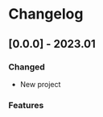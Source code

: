 # Changelog

## [0.0.0] - 2023.01

### Changed

- New project

### Features

[0.0.1]: https://github.com/CroMarmot/yxr-codeforces-core/releases/tag/0.0.1
